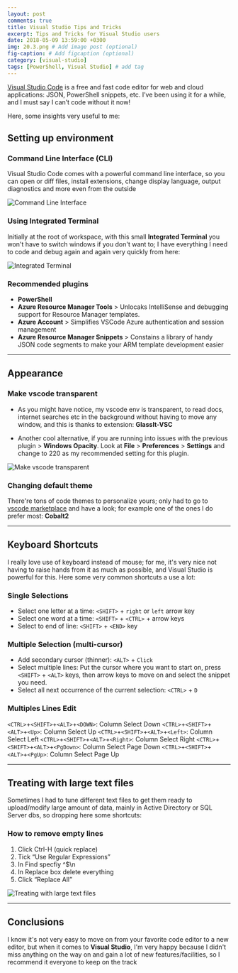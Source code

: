 ```yaml
---
layout: post
comments: true
title: Visual Studio Tips and Tricks
excerpt: Tips and Tricks for Visual Studio users
date: 2018-05-09 13:59:00 +0300
img: 20.3.png # Add image post (optional)
fig-caption: # Add figcaption (optional)
category: [visual-studio]
tags: [PowerShell, Visual Studio] # add tag
---
```


[Visual Studio Code](https://code.visualstudio.com/) is a free and fast code editor for web and cloud applications: JSON, PowerShell snippets, etc. I’ve been using it for a while, and I must say I can’t code without it now!

Here, some insights very useful to me:


## Setting up environment

### Command Line Interface (CLI)
Visual Studio Code comes with a powerful command line interface, so you can open or diff files, install extensions, change display language, output diagnostics and more even from the outside

![Command Line Interface]({{site.baseurl}}/assets/img/20.1.png)

### Using Integrated Terminal
Initially at the root of workspace, with this small **Integrated Terminal** you won't have to switch windows if you don't want to; I have everything I need to code and debug again and again very quickly from here:

![Integrated Terminal]({{site.baseurl}}/assets/img/20.2.png)

### Recommended plugins

- **PowerShell**
- **Azure Resource Manager Tools** > Unlocaks IntelliSense and debugging support for Resource Manager templates.
- **Azure Account** > Simplifies VSCode Azure authentication and session management
- **Azure Resource Manager Snippets** > Constains a library of handy JSON code segments to make your ARM template development easier

---

## Appearance

### Make vscode transparent
- As you might have notice, my vscode env is transparent, to read docs, internet searches etc in the background without having to move any window, and this is thanks to extension: **GlassIt-VSC**

- Another cool alternative, if you are running into issues with the previous plugin > **Windows Opacity**. Look at **File** > **Preferences** > **Settings** and change to 220 as my recommended setting for this plugin.

![Make vscode transparent]({{site.baseurl}}/assets/img/20.3.png)

### Changing default theme
There're tons of code themes to personalize yours; only had to go to [vscode marketplace](https://marketplace.visualstudio.com/search?target=VSCode&category=Themes&sortBy=Downloads) and have a look; for example one of the ones I do prefer most: **Cobalt2**

---

## Keyboard Shortcuts
I really love use of keyboard instead of mouse; for me, it's very nice not having to raise hands from it as much as possible, and Visual Studio is powerful for this.
Here some very common shortcuts a use a lot:

### Single Selections
* Select one letter at a time: `<SHIFT>` + `right` or `left` arrow key
* Select one word at a time: `<SHIFT>` + `<CTRL>` + arrow keys
* Select to end of line: `<SHIFT>` + `<END>` key

### Multiple Selection (multi-cursor)
* Add secondary cursor (thinner): `<ALT>` + `Click`
* Select multiple lines: Put the cursor where you want to start on, press `<SHIFT>` + `<ALT>` keys, then arrow keys to move on and select the snippet you need.
* Select all next occurrence of the current selection: `<CTRL>` + `D`

### Multiples Lines Edit
`<CTRL>`+`<SHIFT>`+`<ALT>`+`<DOWN>`: Column Select Down
`<CTRL>`+`<SHIFT>`+`<ALT>`+`<Up>`: Column Select Up
`<CTRL>`+`<SHIFT>`+`<ALT>`+`<Left>`: Column Select Left
`<CTRL>`+`<SHIFT>`+`<ALT>`+`<Right>`: Column Select Right
`<CTRL>`+`<SHIFT>`+`<ALT>`+`<PgDown>`: Column Select Page Down
`<CTRL>`+`<SHIFT>`+`<ALT>`+`<PgUp>`: Column Select Page Up

---

## Treating with large text files
Sometimes I had to tune different text files to get them ready to upload/modify large amount of data, mainly in Active Directory or SQL Server dbs, so dropping here some shortcuts:

### How to remove empty lines
1. Click Ctrl-H (quick replace)
2. Tick “Use Regular Expressions”
3. In Find specfiy ^$\n
4. In Replace box delete everything
5. Click “Replace All”

![Treating with large text files]({{site.baseurl}}/assets/img/20.4.png)

---

## Conclusions
I know it's not very easy to move on from your favorite code editor to a new editor, but when it comes to **Visual Studio**, I'm very happy because I didn't miss anything on the way on and gain a lot of new features/facilities, so I recommend it everyone to keep on the track
